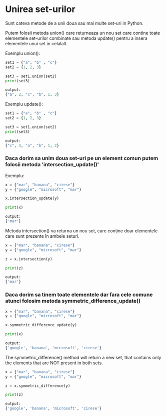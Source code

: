 # Unirea set-urilor

Sunt cateva metode de a unii doua sau mai multe set-uri in Python.

Putem folosii metoda union() care returneaza un nou set care contine toate elementele set-urilor combinate sau metoda update() pentru a insera elementele unui set in celalalt.

Exemplu union():

```python
set1 = {"a", "b" , "c"}
set2 = {1, 2, 3}

set3 = set1.union(set2)
print(set3)

output:
{"a", 2, "c", "b", 1, 3}
```

Exemplu update():
```python
set1 = {"a", "b" , "c"}
set2 = {1, 2, 3}

set3 = set1.union(set2)
print(set3)

output:
{"c", 3, "a", "b", 1, 2}
```


### Daca dorim sa unim doua set-uri pe un element comun putem folosii metoda 'intersection_update()'

Exemplu:

```python
x = {"mar", "banana", "cirese"}
y = {"google", "microsoft", "mar"}

x.intersection_update(y)

print(x)

output:
{'mar'}
```

Metoda intersection() va returna un nou set, care conține doar elementele care sunt prezente în ambele seturi.

```python
x = {"mar", "banana", "cirese"}
y = {"google", "microsoft", "mar"}

z = x.intersection(y)

print(z)

output:
{'mar'}
```

### Daca dorim sa tinem toate elementele dar fara cele comune atunci folosim metoda symmetric_difference_update()

```python
x = {"mar", "banana", "cirese"}
y = {"google", "microsoft", "mar"}

x.symmetric_difference_update(y)

print(x)

output:
{'google', 'banana', 'microsoft', 'cirese'}
```


The symmetric_difference() method will return a new set, that contains only the elements that are NOT present in both sets.

```python
x = {"mar", "banana", "cirese"}
y = {"google", "microsoft", "mar"}

z = x.symmetric_difference(y)

print(z)

output:
{'google', 'banana', 'microsoft', 'cirese'}
```